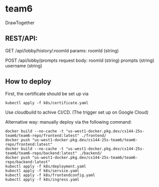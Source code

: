 # team6
DrawTogether


## REST/API:

GET /api/lobby/history/:roomId
params: roomId (string)

POST /api/lobby/prompts
request body:
roomId (string)
prompts (string)
username (string)

## How to deploy
First, the certificate should be set up via 
```
kubectl apply -f k8s/certificate.yaml
```

Use cloudbuild to achive CI/CD. (The trigger set up on Google Cloud)

Alternative way: manually deploy via the following command:
```
docker build --no-cache -t "us-west1-docker.pkg.dev/cs144-25s-team6/team6-repo/frontend:latest" ./frontend/
docker push "us-west1-docker.pkg.dev/cs144-25s-team6/team6-repo/frontend:latest"
docker build --no-cache -t "us-west1-docker.pkg.dev/cs144-25s-team6/team6-repo/backend:latest" ./backend/
docker push "us-west1-docker.pkg.dev/cs144-25s-team6/team6-repo/backend:latest"
kubectl apply -f k8s/deployment.yaml
kubectl apply -f k8s/service.yaml
kubectl apply -f k8s/frontendconfig.yaml
kubectl apply -f k8s/ingress.yaml
```

